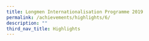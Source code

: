 ```yaml
---
title: Longmen Internationalisation Programme 2019
permalink: /achievements/highlights/6/
description: ""
third_nav_title: Highlights
---
```

